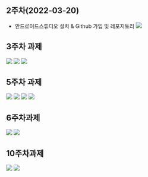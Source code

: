 ## 2주차(2022-03-20)
- 안드로이드스튜디오 설치 & Github 가입 및 레포지토리
 <img width="" height="" src="./pic/2st_png.PNG"></img>

## 3주차 과제
<img width="" height="" src="./pic/3주차과제_메인.PNG"></img>
<img width="" height="" src="./pic/3주차과제_네이버.PNG"></img>
<img width="" height="" src="./pic/3주차과제_전화걸.PNG"></img>

## 5주차 과제
<img width="" height="" src="./pic/5주차과제1.png"></img>
<img width="" height="" src="./pic/5주차과제2.png"></img>
<img width="" height="" src="./pic/5주차과제3.png"></img>
<img width="" height="" src="./pic/5주차과제4.png"></img>

## 6주차과제
<img width="" height="" src="./pic/6st_1.png"></img>
<img width="" height="" src="./pic/6st_2.png"></img>

## 10주차과제
<img width="" height="" src="./pic/10st_1.png"></img>
<img width="" height="" src="./pic/10st_2.png"></img>

